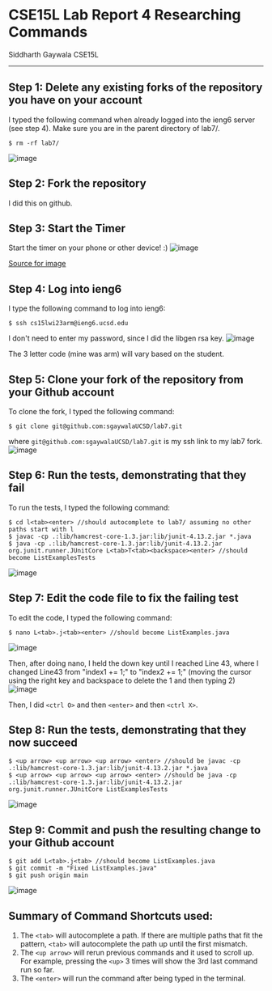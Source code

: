 # CSE15L Lab Report 4 Researching Commands
Siddharth Gaywala
CSE15L

***

## Step 1: Delete any existing forks of the repository you have on your account
I typed the following command when already logged into the ieng6 server (see step 4). Make sure you are in the parent directory of lab7/.
```
$ rm -rf lab7/
```
![image](https://user-images.githubusercontent.com/122569404/221385766-8f95800a-e5f1-4820-b86e-98501b2fc3f0.png)


## Step 2: Fork the repository
I did this on github.

## Step 3: Start the Timer
Start the timer on your phone or other device! :)
![image](https://user-images.githubusercontent.com/122569404/221037619-447fe4a5-d4fd-44d5-b7ac-fc8f77add389.png)

[Source for image](https://i.ebayimg.com/images/g/n3kAAOSw8vNaVtID/s-l640.jpg)


## Step 4: Log into ieng6
I type the following command to log into ieng6:
```
$ ssh cs15lwi23arm@ieng6.ucsd.edu
```
I don't need to enter my password, since I did the libgen rsa key.
![image](https://user-images.githubusercontent.com/122569404/221037846-61b75bd6-01cd-4603-a78a-c250db284922.png)

The 3 letter code (mine was arm) will vary based on the student.

## Step 5: Clone your fork of the repository from your Github account
To clone the fork, I typed the following command:
```
$ git clone git@github.com:sgaywalaUCSD/lab7.git
```

where `git@github.com:sgaywalaUCSD/lab7.git` is my ssh link to my lab7 fork.
![image](https://user-images.githubusercontent.com/122569404/221385329-ce4318be-57d5-41be-ae15-9cc80fff51fd.png)


## Step 6: Run the tests, demonstrating that they fail
To run the tests, I typed the following command:
```
$ cd l<tab><enter> //should autocomplete to lab7/ assuming no other paths start with l
$ javac -cp .:lib/hamcrest-core-1.3.jar:lib/junit-4.13.2.jar *.java
$ java -cp .:lib/hamcrest-core-1.3.jar:lib/junit-4.13.2.jar org.junit.runner.JUnitCore L<tab>T<tab><backspace><enter> //should become ListExamplesTests
```
![image](https://user-images.githubusercontent.com/122569404/221385381-5a0ee141-d6d0-4b00-b712-2ecf87943948.png)


## Step 7: Edit the code file to fix the failing test
To edit the code, I typed the following command:  
```
$ nano L<tab>.j<tab><enter> //should become ListExamples.java
```
![image](https://user-images.githubusercontent.com/122569404/221385455-1d7f76c4-3322-4b90-85e8-2d007cafdfa2.png)

Then, after doing nano, I held the down key until I reached Line 43, where I changed Line43 from "index1 += 1;" to "index2 += 1;" (moving the cursor using the right key and backspace to delete the 1 and then typing 2)
![image](https://user-images.githubusercontent.com/122569404/221385486-df1da99a-1bcf-4646-8135-47c5a9e647fe.png)


Then, I did `<ctrl O>` and then `<enter>` and then `<ctrl X>`.

## Step 8: Run the tests, demonstrating that they now succeed
```
$ <up arrow> <up arrow> <up arrow> <enter> //should be javac -cp .:lib/hamcrest-core-1.3.jar:lib/junit-4.13.2.jar *.java
$ <up arrow> <up arrow> <up arrow> <enter> //should be java -cp .:lib/hamcrest-core-1.3.jar:lib/junit-4.13.2.jar org.junit.runner.JUnitCore ListExamplesTests
```
![image](https://user-images.githubusercontent.com/122569404/221385584-022f9e7d-ac74-42a5-aa71-4f300afcab96.png)

  
## Step 9: Commit and push the resulting change to your Github account
```
$ git add L<tab>.j<tab> //should become ListExamples.java
$ git commit -m "Fixed ListExamples.java"
$ git push origin main
```
  ![image](https://user-images.githubusercontent.com/122569404/221385625-ec6b6f2a-b88c-4b92-b78c-f0ad6ec24ba7.png)

## Summary of Command Shortcuts used:
  1. The `<tab>` will autocomplete a path. If there are multiple paths that fit the pattern, `<tab>` will autocomplete the path up until the first mismatch.
  2. The `<up arrow>` will rerun previous commands and it used to scroll up. For example, pressing the `<up>` 3 times will show the 3rd last command run so far.
  3. The `<enter>` will run the command after being typed in the terminal.
  
